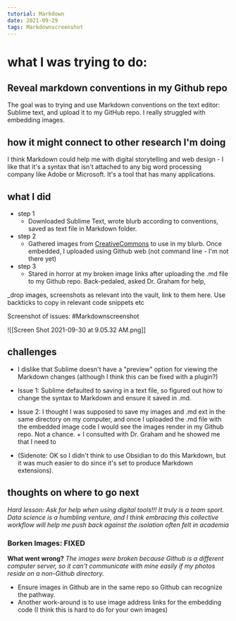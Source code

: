 ```yaml
---
tutorial: Markdown
date: 2021-09-29
tags: Markdownscreenshot 
---
```


# what I was trying to do: 
## Reveal markdown conventions in my Github repo

The goal was to trying and use Markdown conventions on the text editor: Sublime text, and upload it to my GitHub repo. I really struggled with embedding images.

## how it might connect to other research I'm doing

I think Markdown could help me with digital storytelling and web design - I like that it's a syntax that isn't attached to any big word processing company like Adobe or Microsoft. It's a tool that has many applications.

## what I did

+ step 1  
	+ Downloaded Sublime Text, wrote blurb according to conventions, saved as text file in Markdown folder.
+ step 2
	+ Gathered images from [CreativeCommons](https://creativecommons.org/) to use in my blurb. Once embedded, I uploaded using Github web (not command line - I'm not there yet)
+ step 3
	+ Stared in horror at my broken image links after uploading the .md file to my Github repo. Back-pedaled, asked Dr. Graham for help, 

_drop images, screenshots as relevant into the vault, link to them here. Use backticks to copy in relevant code snippets etc

Screenshot of issues: #Markdownscreenshot

![[Screen Shot 2021-09-30 at 9.05.32 AM.png]]
## challenges 

+ I dislike that Sublime doesn't have a "preview" option for viewing the Markdown changes (although I think this can be fixed with a plugin?) 

+ Issue 1: Sublime defaulted to saving in a text file, so figured out how to change the syntax to Markdown and ensure it saved in .md.
+ Issue 2: I thought I was supposed to save my images and .md ext in the same directory on my computer, and once I uploaded the .md file with the embedded image code I would see the images render in my Github repo. Not a chance. 
			+ I consulted with Dr. Graham and he showed me that I need to 

+ (Sidenote: OK so I didn't think to use Obsidian to do this Markdown, but it was much easier to do since it's set to produce Markdown extensions).

## thoughts on where to go next

*Hard lesson: Ask for help when using digital tools!!! It truly is a team sport. Data science is a humbling venture, and I think embracing this collective workflow will help me push back against the isolation often felt in academia*

### Borken Images: FIXED

**What went wrong?** *The images were broken because Github is a different computer server, so it can't communicate with mine easily if my photos reside on a non-Github directory.*
+ Ensure images in Github are in the same repo so Github can recognize the pathway. 
+ Another work-around is to use image address links for the embedding code (I think this is hard to do for your own images)

